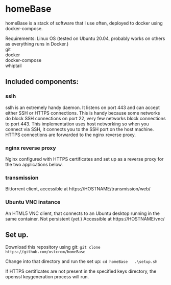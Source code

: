 # homeBase

homeBase is a stack of software that I use often, deployed to docker using docker-compose.  
  
Requirements:
Linux OS (tested on Ubuntu 20.04, probably works on others as everything runs in Docker.)  
git  
docker  
docker-compose  
whiptail  

## Included components:
### sslh
sslh is an extremely handy daemon. It listens on port 443 and can accept either SSH or HTTPS connections. This is handy because some networks do block SSH connections on port 22, very few networks block connections to port 443. This implementation uses host networking so when you connect via SSH, it connects you to the SSH port on the host machine. HTTPS connections are forwarded to the nginx reverse proxy.

### nginx reverse proxy
Nginx configured with HTTPS certificates and set up as a reverse proxy for the two applications below.

### transmission
Bittorrent client, accessible at https://HOSTNAME/transmission/web/

### Ubuntu VNC instance
An HTML5 VNC client, that connects to an Ubuntu desktop running in the same container. Not persistent (yet.) Accessible at https://HOSTNAME/vnc/

## Set up.
Download this repository using git:
`git clone https://github.com/ostcrom/homeBase`

Change into that directory and run the set up:
`cd homeBase  
.\setup.sh`  

If HTTPS certificates are not present in the specified keys directory, the openssl keygeneration process will run. 
